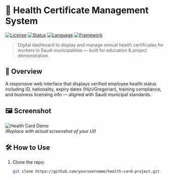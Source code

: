 <!-- 
  ⚠️ DISCLAIMER: This health certificate interface is a simulated demo for educational and project development purposes only.
  All names, IDs, license numbers, dates, and establishment details shown are fictional or anonymized for demonstration.
  No real personal or governmental data is stored, processed, or transmitted through this system.
  For actual municipal or health compliance systems, always use official APIs and authorized data sources.
  This code is not intended for production, legal, or official use without proper authorization and data governance.
-->

# 🏥 Health Certificate Management System

[![License](https://img.shields.io/badge/License-MIT-blue.svg)](LICENSE)
[![Status](https://img.shields.io/badge/Status-Development-yellow.svg)](https://github.com/yourusername/health-card-project)
[![Language](https://img.shields.io/badge/HTML5-%23E34F26.svg?logo=html5&logoColor=white)](https://developer.mozilla.org/en-US/docs/Web/HTML)
[![Framework](https://img.shields.io/badge/Bootstrap-5.3-green.svg?logo=bootstrap&logoColor=white)](https://getbootstrap.com)

> Digital dashboard to display and manage annual health certificates for workers in Saudi municipalities — built for education & project demonstration.

## 📌 Overview

A responsive web interface that displays verified employee health status including ID, nationality, expiry dates (Hijri/Gregorian), training compliance, and business licensing info — aligned with Saudi municipal standards.

## 🖼️ Screenshot

![Health Card Demo](screenshot.png)  
*(Replace with actual screenshot of your UI)*

## 🛠️ How to Use

1. Clone the repo:
   ```bash
   git clone https://github.com/yourusername/health-card-project.git
